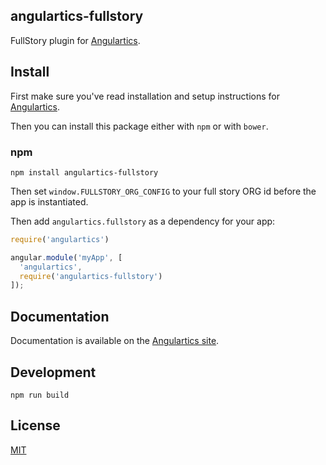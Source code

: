 ## angulartics-fullstory


FullStory plugin for [Angulartics](https://github.com/angulartics/angulartics).

## Install

First make sure you've read installation and setup instructions for [Angulartics](https://github.com/angulartics/angulartics#install).

Then you can install this package either with `npm` or with `bower`.

### npm

```shell
npm install angulartics-fullstory
```

Then set `window.FULLSTORY_ORG_CONFIG` to your full story ORG id before the app is instantiated.

Then add `angulartics.fullstory` as a dependency for your app:

```javascript
require('angulartics')

angular.module('myApp', [
  'angulartics',
  require('angulartics-fullstory')
]);
```


## Documentation

Documentation is available on the [Angulartics site](http://angulartics.github.io/).

## Development

```shell
npm run build
```

## License

[MIT](LICENSE)


[npm-url]: https://npmjs.org/package/angulartics-fullstory

[npm-downloads-url]: https://npmjs.org/package/angulartics-fullstory
[bower-image]: https://img.shields.io/bower/v/angulartics-mixpanel.svg
[license-image]: http://img.shields.io/badge/license-MIT-blue.svg
[license-url]: LICENSE